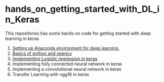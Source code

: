 # hands_on_getting_started_with_DL_in_Keras
This repositories has some hands on code for getting started with deep learning in keras

1. [Setting up Anaconda environment for deep learning.](https://github.com/anujshah1003/hands_on_getting_started_with_DL_in_Keras/tree/master/setting_up_DL_env)
2. [Basics of python and opencv](https://github.com/anujshah1003/hands_on_getting_started_with_DL_in_Keras/tree/master/basics_python_opencv)
3. [Implementing Logistic regression in keras](https://github.com/anujshah1003/hands_on_getting_started_with_DL_in_Keras/tree/master/logistic_regression)
4. Implementing fully connected neural network in keras
5. Implementing a convolutional neural network in keras
6. Transfer Learning with vgg16 in keras

